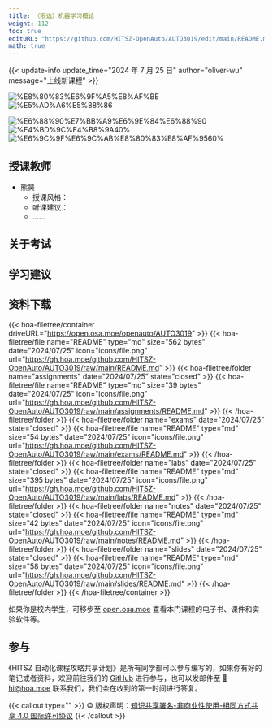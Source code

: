 ```yaml
---
title: （限选）机器学习概论
weight: 112
toc: true
editURL: "https://github.com/HITSZ-OpenAuto/AUTO3019/edit/main/README.md"
math: true
---
```


{{< update-info update_time="2024 年 7 月 25 日" author="oliver-wu" message="上线新课程" >}}

<div class="img-div hx-mt-4 hx-flex-row hx-justify-start hx-items-center">

![%E8%80%83%E6%9F%A5%E8%AF%BE](https://img.shields.io/badge/%E8%80%83%E6%9F%A5%E8%AF%BE-green)
![%E5%AD%A6%E5%88%86](https://img.shields.io/badge/%E5%AD%A6%E5%88%86-2-moccasin)

![%E6%88%90%E7%BB%A9%E6%9E%84%E6%88%90](https://img.shields.io/badge/%E6%88%90%E7%BB%A9%E6%9E%84%E6%88%90-gold)
![%E4%BD%9C%E4%B8%9A40%](https://img.shields.io/badge/%E4%BD%9C%E4%B8%9A-%E6%9C%AA%E7%9F%A5%25-wheat)
![%E6%9C%9F%E6%9C%AB%E8%80%83%E8%AF%9560%](https://img.shields.io/badge/%E6%9C%9F%E6%9C%AB%E8%80%83%E8%AF%95-%E6%9C%AA%E7%9F%A5%25-wheat)


</div>

## 授课教师

- 熊昊
  - 授课风格：
  - 听课建议：
  - ……

## 关于考试

## 学习建议

## 资料下载

{{< hoa-filetree/container driveURL="https://open.osa.moe/openauto/AUTO3019" >}}
  {{< hoa-filetree/file name="README" type="md" size="562 bytes" date="2024/07/25" icon="icons/file.png" url="https://gh.hoa.moe/github.com/HITSZ-OpenAuto/AUTO3019/raw/main/README.md" >}}
  {{< hoa-filetree/folder name="assignments" date="2024/07/25" state="closed" >}}
    {{< hoa-filetree/file name="README" type="md" size="39 bytes" date="2024/07/25" icon="icons/file.png" url="https://gh.hoa.moe/github.com/HITSZ-OpenAuto/AUTO3019/raw/main/assignments/README.md" >}}
  {{< /hoa-filetree/folder >}}
  {{< hoa-filetree/folder name="exams" date="2024/07/25" state="closed" >}}
    {{< hoa-filetree/file name="README" type="md" size="54 bytes" date="2024/07/25" icon="icons/file.png" url="https://gh.hoa.moe/github.com/HITSZ-OpenAuto/AUTO3019/raw/main/exams/README.md" >}}
  {{< /hoa-filetree/folder >}}
  {{< hoa-filetree/folder name="labs" date="2024/07/25" state="closed" >}}
    {{< hoa-filetree/file name="README" type="md" size="395 bytes" date="2024/07/25" icon="icons/file.png" url="https://gh.hoa.moe/github.com/HITSZ-OpenAuto/AUTO3019/raw/main/labs/README.md" >}}
  {{< /hoa-filetree/folder >}}
  {{< hoa-filetree/folder name="notes" date="2024/07/25" state="closed" >}}
    {{< hoa-filetree/file name="README" type="md" size="42 bytes" date="2024/07/25" icon="icons/file.png" url="https://gh.hoa.moe/github.com/HITSZ-OpenAuto/AUTO3019/raw/main/notes/README.md" >}}
  {{< /hoa-filetree/folder >}}
  {{< hoa-filetree/folder name="slides" date="2024/07/25" state="closed" >}}
    {{< hoa-filetree/file name="README" type="md" size="58 bytes" date="2024/07/25" icon="icons/file.png" url="https://gh.hoa.moe/github.com/HITSZ-OpenAuto/AUTO3019/raw/main/slides/README.md" >}}
  {{< /hoa-filetree/folder >}}
{{< /hoa-filetree/container >}}

如果你是校内学生，可移步至 <a href='https://open.osa.moe/openauto/AUTO3019'>open.osa.moe</a> 查看本门课程的电子书、课件和实验软件等。

## 参与

《HITSZ 自动化课程攻略共享计划》是所有同学都可以参与编写的，如果你有好的笔记或者资料，欢迎前往我们的 [GitHub](https://github.com/HITSZ-OpenAuto) 进行参与，也可以发邮件至 [📮hi@hoa.moe](mailto:hi@hoa.moe) 联系我们，我们会在收到的第一时间进行答复。

{{< callout type="" >}}
  © 版权声明：[知识共享署名-非商业性使用-相同方式共享 4.0 国际许可协议](https://creativecommons.org/licenses/by-nc-sa/4.0/)
{{< /callout >}}
